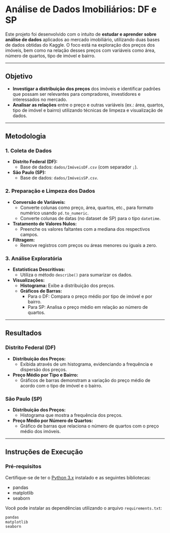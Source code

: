 # Análise de Dados Imobiliários: DF e SP

Este projeto foi desenvolvido com o intuito de **estudar e aprender sobre análise de dados** aplicados ao mercado imobiliário, utilizando duas bases de dados obtidas do Kaggle. O foco está na exploração dos preços dos imóveis, bem como na relação desses preços com variáveis como área, número de quartos, tipo de imóvel e bairro.

---

## Objetivo

- **Investigar a distribuição dos preços** dos imóveis e identificar padrões que possam ser relevantes para compradores, investidores e interessados no mercado.
- **Analisar as relações** entre o preço e outras variáveis (ex.: área, quartos, tipo de imóvel e bairro) utilizando técnicas de limpeza e visualização de dados.

---

## Metodologia

### 1. Coleta de Dados

- **Distrito Federal (DF):**  
  - Base de dados: `dados/ImóveisDF.csv` (com separador `;`).
- **São Paulo (SP):**  
  - Base de dados: `dados/ImóveisSP.csv`.

### 2. Preparação e Limpeza dos Dados

- **Conversão de Variáveis:**  
  - Converte colunas como preço, área, quartos, etc., para formato numérico usando `pd.to_numeric`.
  - Converte colunas de datas (no dataset de SP) para o tipo `datetime`.
- **Tratamento de Valores Nulos:**  
  - Preenche os valores faltantes com a mediana dos respectivos campos.
- **Filtragem:**  
  - Remove registros com preços ou áreas menores ou iguais a zero.

### 3. Análise Exploratória

- **Estatísticas Descritivas:**  
  - Utiliza o método `describe()` para sumarizar os dados.
- **Visualizações:**  
  - **Histograma:** Exibe a distribuição dos preços.
  - **Gráficos de Barras:**  
    - Para o DF: Compara o preço médio por tipo de imóvel e por bairro.
    - Para SP: Analisa o preço médio em relação ao número de quartos.

---

## Resultados

### Distrito Federal (DF)

- **Distribuição dos Preços:**  
  - Exibida através de um histograma, evidenciando a frequência e dispersão dos preços.
- **Preço Médio por Tipo e Bairro:**  
  - Gráficos de barras demonstram a variação do preço médio de acordo com o tipo de imóvel e o bairro.

### São Paulo (SP)

- **Distribuição dos Preços:**  
  - Histograma que mostra a frequência dos preços.
- **Preço Médio por Número de Quartos:**  
  - Gráfico de barras que relaciona o número de quartos com o preço médio dos imóveis.

---

## Instruções de Execução

### Pré-requisitos

Certifique-se de ter o [Python 3.x](https://www.python.org/) instalado e as seguintes bibliotecas:

- pandas
- matplotlib
- seaborn

Você pode instalar as dependências utilizando o arquivo `requirements.txt`:

```txt
pandas
matplotlib
seaborn
